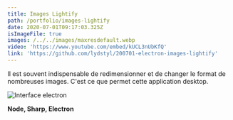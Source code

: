 ```yaml
---
title: Images Lightify
path: /portfolio/images-lightify
date: 2020-07-01T09:17:03.325Z
isImageFile: true
images: /../../images/maxresdefault.webp
video: 'https://www.youtube.com/embed/kUCL3nUbKfQ'
link: 'https://github.com/lydstyl/200701-electron-images-lightify'
---
```

Il est souvent indispensable de redimensionner et de changer le format de nombreuses images. C'est ce que permet cette application desktop.

![Interface electron](/../../images/capture.png "Interface electron")

**Node, Sharp, Electron**
